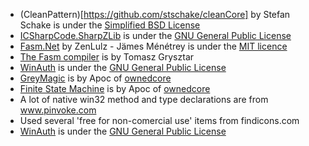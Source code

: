* (CleanPattern)[https://github.com/stschake/cleanCore] by Stefan Schake is under the [Simplified BSD License](https://github.com/stschake/cleanCore/blob/master/LICENSE) 
* [ICSharpCode.SharpZLib](http://www.icsharpcode.net/opensource/sharpziplib/) is under the [GNU General Public License](https://www.gnu.org/copyleft/gpl.html)
* [Fasm.Net](https://github.com/ZenLulz/Fasm.NET) by ZenLulz - Jämes Ménétrey is under the [MIT licence](https://github.com/ZenLulz/Fasm.NET/blob/master/LICENSE)
* [The Fasm compiler](http://flatassembler.net/) is by Tomasz Grysztar
* [WinAuth](https://code.google.com/p/winauth/) is under the [GNU General Public License](https://www.gnu.org/copyleft/gpl.html)
* [GreyMagic](http://www.ownedcore.com/forums/world-of-warcraft/world-of-warcraft-bots-programs/wow-memory-editing/379821-greymagic-best-of-both-worlds-then-some.html) is by Apoc of [ownedcore](www.ownedcore.com)
* [Finite State Machine](http://www.ownedcore.com/forums/general/programming/232703-bot-developers-simple-but-effective-fsm-your-bots.html) is by Apoc of [ownedcore](www.ownedcore.com)
* A lot of native win32 method and type declarations are from www.pinvoke.com
* Used several 'free for non-comercial use' items from findicons.com
* [WinAuth](https://code.google.com/p/winauth/) is under the [GNU General Public License](https://www.gnu.org/copyleft/gpl.html)

